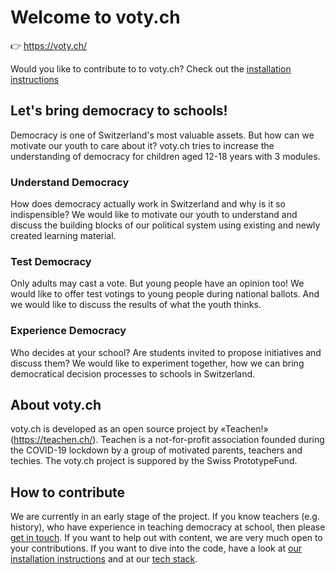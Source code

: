 # Welcome to voty.ch

👉 https://voty.ch/

Would you like to contribute to to voty.ch? Check out the [installation instructions](/docs/installation.md)

## Let's bring democracy to schools!

Democracy is one of Switzerland's most valuable assets. But how can we motivate our youth to care about it? voty.ch tries to increase the understanding of democracy for children aged 12-18 years with 3 modules.

### Understand Democracy

How does democracy actually work in Switzerland and why is it so indispensible? We would like to motivate our youth to understand and discuss the building blocks of our political system using existing and newly created learning material.

### Test Democracy

Only adults may cast a vote. But young people have an opinion too! We would like to offer test votings to young people during national ballots. And we would like to discuss the results of what the youth thinks.

### Experience Democracy

Who decides at your school? Are students invited to propose initiatives and discuss them? We would like to experiment together, how we can bring democratical decision processes to schools in Switzerland.

## About voty.ch

voty.ch is developed as an open source project by «Teachen!» (https://teachen.ch/). Teachen is a not-for-profit association founded during the COVID-19 lockdown by a group of motivated parents, teachers and techies. The voty.ch project is suppored by the Swiss PrototypeFund.

## How to contribute

We are currently in an early stage of the project. If you know teachers (e.g. history), who have experience in teaching democracy at school, then please [get in touch](https://voty.ch/kontakt). If you want to help out with content, we are very much open to your contributions. If you want to dive into the code, have a look at [our installation instructions](/docs/installation.md) and at our [tech stack](/docs/stack.md).
